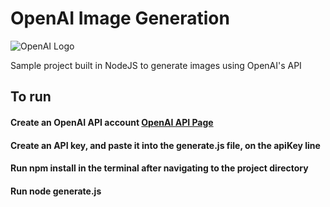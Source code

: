 # OpenAI Image Generation 

![OpenAI Logo](https://upload.wikimedia.org/wikipedia/commons/thumb/4/4d/OpenAI_Logo.svg/320px-OpenAI_Logo.svg.png)   


Sample project built in NodeJS to generate images using OpenAI's API

## To run

#### Create an OpenAI API account [OpenAI API Page](https://openai.com/api/)
#### Create an API key, and paste it into the generate.js file, on the apiKey line
#### Run npm install in the terminal after navigating to the project directory
#### Run node generate.js
